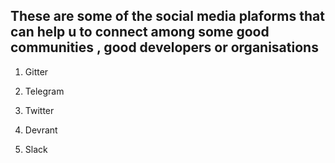 ## These are some of the social media plaforms that can help u to connect among some good communities , good developers or organisations 
 
1. Gitter 

2. Telegram 

3. Twitter

4. Devrant

5. Slack 
